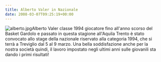 ```yaml
---
title: Alberto Valer in Nazionale
date: 2008-03-07T09:25:19+00:00
---
```

![alberto.jpg](http://www.basketgardolo.it/wp-content/uploads/2008/03/alberto.jpg)Alberto Valer classe 1994 giocatore fino all'anno scorso del Basket Gardolo e passato in questa stagione all'Aquila Trento è stato convocato allo stage della nazionale riservato alla categoria 1994, che si terrà a Treviglio dal 5 al 9 marzo. Una bella soddisfazione anche per la nostra società quindi, il lavoro impostato negli ultimi anni sulle giovanili sta dando i primi risultati!